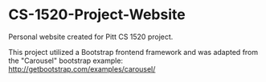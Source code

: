# CS-1520-Project-Website
Personal website created for Pitt CS 1520 project.

This project utilized a Bootstrap frontend framework and was adapted from the "Carousel" bootstrap example:
http://getbootstrap.com/examples/carousel/
